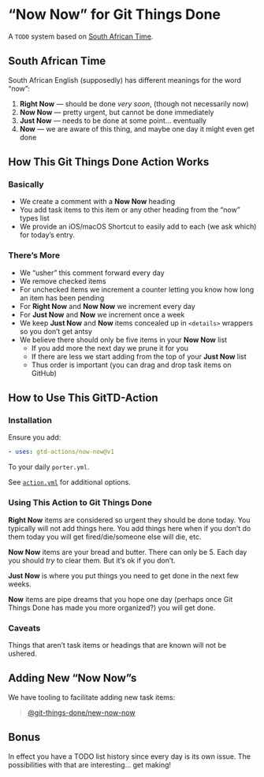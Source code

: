 # “Now Now” for Git Things Done

A `TODO` system based on [South African Time](https://www.goodthingsguy.com/fun/now-now-just-now/).

## South African Time

South African English (supposedly) has different meanings for the word “now”:

1. **Right Now** — should be done *very soon*, (though not necessarily now)
2. **Now Now** — pretty urgent, but cannot be done immediately
3. **Just Now** — needs to be done at some point… eventually
4. **Now** — we are aware of this thing, and maybe one day it might even get done

## How This Git Things Done Action Works

### Basically

* We create a comment with a **Now Now** heading
* You add task items to this item or any other heading from the “now” types list
* We provide an iOS/macOS Shortcut to easily add to each (we ask which) for today’s entry.

### There’s More

* We “usher” this comment forward every day
* We remove checked items
* For unchecked items we increment a counter letting you know how long an item has been pending
* For **Right Now** and **Now Now** we increment every day
* For **Just Now** and **Now** we increment once a week
* We keep **Just Now** and **Now** items concealed up in `<details>` wrappers so you don’t get antsy
* We believe there should only be five items in your **Now Now** list
  * If you add more the next day we prune it for you
  * If there are less we start adding from the top of your **Just Now** list
  * Thus order is important (you can drag and drop task items on GitHub)

## How to Use This GitTD-Action

### Installation

Ensure you add:

```yaml
- uses: gtd-actions/now-now@v1
```

To your daily `porter.yml`.

See [`action.yml`](./action.yml) for additional options.

### Using This Action to Git Things Done

**Right Now** items are considered so urgent they should be done today.
You typically will not add things here.
You add things here when if you don’t do them today you will get fired/die/someone else will die, etc.

**Now Now** items are your bread and butter. There can only be 5. Each day you should *try* to clear them. But it’s ok if you don’t.

**Just Now** is where you put things you need to get done in the next few weeks.

**Now** items are pipe dreams that you hope one day (perhaps once Git Things Done has made you more organized?) you will get done.

### Caveats

Things that aren’t task items or headings that are known will not be ushered.


## Adding New “Now Now”s

We have tooling to facilitate adding new task items:

> [@git-things-done/new-now-now](https://github.com/git-things-done/new-now-now)


## Bonus

In effect you have a TODO list history since every day is its own issue.
The possibilities with that are interesting… get making!
